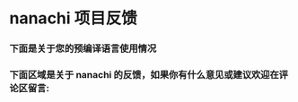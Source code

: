 # nanachi 项目反馈

### 下面是关于您的预编译语言使用情况

<script type="text/javascript" src="https://www.websitegoodies.com/poll.php?id=116285"></script>
<script >
    // 修改提交按钮文案为中文
    document.addEventListener("DOMContentLoaded", function(){
      const els = document.querySelectorAll('form div[align="center"] *');
      if(els.length > 2){
          var button1 = els[0]
          var button2 = els[els.length-1];
          button1.value = "提交投票";
          button1.style.backgroundColor = "#1890ff";
          button1.style.color = "white";
          button1.style.padding = "2px 8px";
          button1.style.cursor = "pointer";
          button2.innerHTML = '查看结果';
      }
    });
</script>

### 下面区域是关于 nanachi 的反馈，如果你有什么意见或建议欢迎在评论区留言:

<div id="container"></div>
<link rel="stylesheet" href="https://imsun.github.io/gitment/style/default.css">
<script src="https://imsun.github.io/gitment/dist/gitment.browser.js"></script>
<script>
var gitment = new Gitment({
  id: '页面 ID', // 可选。默认为 location.href
  owner: 'RubyLouvre',
  repo: 'nanachi',
  oauth: {
    client_id: 'c94e12373b38435e378a',
    client_secret: '497ad5ef73ba031b895f56cc1d73d0bf87d981d3',
  },
})
gitment.render('container')
</script>
